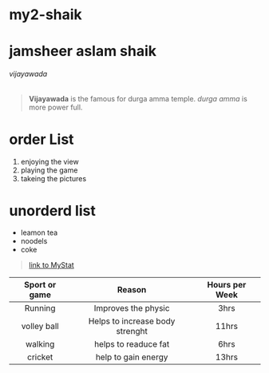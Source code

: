 # my2-shaik
# jamsheer aslam shaik
###### vijayawada
>**Vijayawada** is the famous for durga amma temple.
>*durga amma* is more power full.

# order List
1. enjoying the view
2. playing the game
3. takeing the pictures

# unorderd list
- leamon tea
- noodels
- coke

>[link to MyStat](https://github.com/jamsheeraslamshaik/my2-shaik/blob/main/MyStat.md)

|Sport or game|Reason|Hours per Week|
| :---: | :---: | :---: |
|Running|Improves the physic|3hrs|
|volley ball|Helps to increase body strenght|11hrs|
|walking|helps to readuce fat|6hrs|
|cricket|help to gain energy|13hrs|